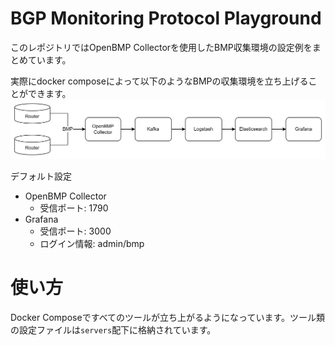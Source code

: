 # BGP Monitoring Protocol Playground
このレポジトリではOpenBMP Collectorを使用したBMP収集環境の設定例をまとめています。

実際にdocker composeによって以下のようなBMPの収集環境を立ち上げることができます。
![Alt text](image.png)

デフォルト設定
- OpenBMP Collector
    - 受信ポート: 1790
- Grafana
    - 受信ポート: 3000 
    - ログイン情報: admin/bmp

# 使い方
Docker Composeですべてのツールが立ち上がるようになっています。ツール類の設定ファイルは`servers`配下に格納されています。
